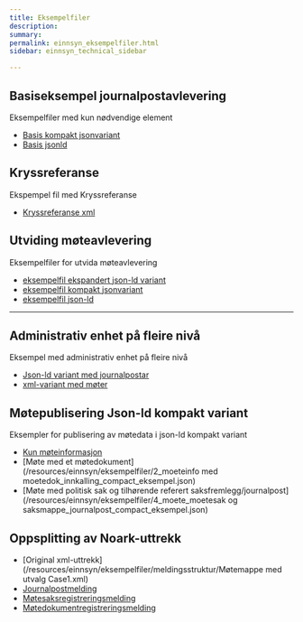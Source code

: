 ```yaml
---
title: Eksempelfiler
description:
summary:
permalink: einnsyn_eksempelfiler.html
sidebar: einnsyn_technical_sidebar

---
```


## Basiseksempel journalpostavlevering
Eksempelfiler med kun nødvendige element
* [Basis kompakt jsonvariant](/resources/einnsyn/eksempelfiler/basisfil_journalavlevering_jsonformat.jsonld)
* [Basis jsonld](/resources/einnsyn/eksempelfiler/basisfil_journalavlevering_kompaktformat.jsonld)

## Kryssreferanse
Ekspempel fil med Kryssreferanse
* [Kryssreferanse xml](/resources/einnsyn/eksempelfiler/kryssreferanse.xml)


## Utviding møteavlevering
Eksempelfiler for utvida møteavlevering
* [eksempelfil ekspandert json-ld variant](/resources/einnsyn/eksempelfiler/eksempel-utvidelse-moetedata-ekspandert.jsonld)
* [eksempelfil kompakt jsonvariant](/resources/einnsyn/eksempelfiler/eksempel-utvidelse-moetedata-jsonvariant.jsonld)
* [eksempelfil json-ld](/resources/einnsyn/eksempelfiler/eksempel-utvidelse-moetedata-kompakt.jsonld)

---
## Administrativ enhet på fleire nivå
Eksempel med administrativ enhet på fleire nivå
* [Json-ld variant med journalpostar](/resources/einnsyn/eksempelfiler/fleireAdmEnheter.jsonld)
* [xml-variant med møter](/resources/einnsyn/eksempelfiler/moetemappe2-admenhet.xml)

## Møtepublisering Json-ld kompakt variant
Eksempler for publisering av møtedata i json-ld kompakt variant
* [Kun møteinformasjon](/resources/einnsyn/eksempelfiler/1_moeteinfo_compact_eksempel.json)
* [Møte med et møtedokument](/resources/einnsyn/eksempelfiler/2_moeteinfo med moetedok_innkalling_compact_eksempel.json)
* [Møte med politisk sak og tilhørende referert saksfremlegg/journalpost](/resources/einnsyn/eksempelfiler/4_moete_moetesak og saksmappe_journalpost_compact_eksempel.json)

## Oppsplitting av Noark-uttrekk
* [Original xml-uttrekk](/resources/einnsyn/eksempelfiler/meldingsstruktur/Møtemappe med utvalg Case1.xml)
* [Journalpostmelding](/resources/einnsyn/eksempelfiler/meldingsstruktur/journalpost.jsonld)
* [Møtesaksregistreringsmelding](/resources/einnsyn/eksempelfiler/meldingsstruktur/møtesaksregistrering.jsonld)
* [Møtedokumentregistreringsmelding](/resources/einnsyn/eksempelfiler/meldingsstruktur/møtedokumentregistrering.jsonld)